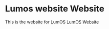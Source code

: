 # Lumos website Website
This is the website for LumOS
[LumOS Website](https://ruben2163.github.io/luminate/)
